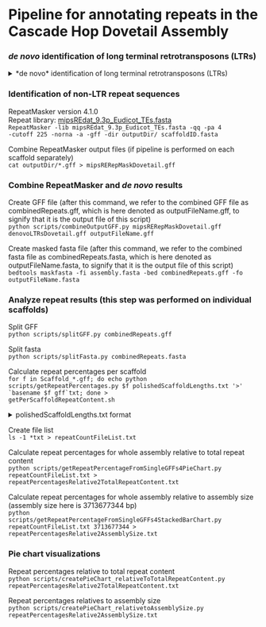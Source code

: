 # Pipeline for annotating repeats in the Cascade Hop Dovetail Assembly 


### *de novo* identification of long terminal retrotransposons (LTRs)

<details>
<summary>*de novo* identification of long terminal retrotransposons (LTRs)</summary>

gt suffixerator (GenomeTools) 1.6.1  
<code>gt suffixerator -db scaffoldID.fasta -indexname scaffoldID -tis -suf -lcp -des -ssp -dna</code>

gt ltrharvest (GenomeTools) 1.6.1  
<code>gt ltrharvest -index ../index/scaffoldID -out scaffoldID.ltrharvest.out -outinner scaffoldID.ltrharvest.outinner -gff3 scaffoldID.ltrharvest.gff3 -seqids yes > scaffoldID.ltrharvestScreen.out</code>

LTR_FINDER_parallel v1.1  
<code>LTR_FINDER_parallel -seq ../index/scaffoldID.fasta -threads 4 -harvest_out</code>

LTR_retriever v2.7 (wherever the index files are located will be the location where the LTR_retriever output files are generated!!)    
<code>LTR_retriever -genome ../index/scaffoldID.fasta -inharvest ../ltrharvest/scaffoldID.ltrharvestScreen.out -infinder ../LTR_finder_parallel/scaffoldID.fasta.finder.combine.scn -threads 4 > scaffoldID.ltr_retriever.out</code>

Combine LTR_retriever output files (if pipeline is performed on each scaffold separately)  
<code>cat *.out.gff > denovoLTRsDovetail.gff</code>
</details>

### Identification of non-LTR repeat sequences
RepeatMasker version 4.1.0  
Repeat library: [mipsREdat_9.3p_Eudicot_TEs.fasta](https://www.mmnt.net/db/0/0/ftp.mips.embnet.org/plants/REdat)  
<code>RepeatMasker -lib mipsREdat_9.3p_Eudicot_TEs.fasta -qq -pa 4 -cutoff 225 -norna -a -gff -dir outputDir/ scaffoldID.fasta</code>  

Combine RepeatMasker output files (if pipeline is performed on each scaffold separately)  
<code>cat outputDir/*.gff > mipsRERepMaskDovetail.gff</code>

### Combine RepeatMasker and *de novo* results

Create GFF file (after this command, we refer to the combined GFF file as combinedRepeats.gff, which is here denoted as outputFileName.gff, to signify that it is the output file of this script)  
<code>python scripts/combineOutputGFF.py mipsRERepMaskDovetail.gff denovoLTRsDovetail.gff outputFileName.gff</code>

Create masked fasta file (after this command, we refer to the combined fasta file as combinedRepeats.fasta, which is here denoted as outputFileName.fasta, to signify that it is the output file of this script)  
<code>bedtools maskfasta -fi assembly.fasta -bed combinedRepeats.gff -fo outputFileName.fasta</code>

### Analyze repeat results (this step was performed on individual scaffolds)

Split GFF  
<code>python scripts/splitGFF.py combinedRepeats.gff</code>

Split fasta  
<code>python scripts/splitFasta.py combinedRepeats.fasta</code>

Calculate repeat percentages per scaffold  
<code>for f in Scaffold_*.gff; do echo python scripts/getRepeatPercentages.py $f polishedScaffoldLengths.txt '>' \`basename $f gff\`txt; done > getPerScaffoldRepeatContent.sh</code>

<details>
<summary>polishedScaffoldLengths.txt format</summary>
<pre>Scaffold_1531 476495644
Scaffold_19 434152558
Scaffold_1533 423633482
Scaffold_76 370465130
Scaffold_24 345299309
Scaffold_172 327882944
Scaffold_77 316519611
Scaffold_73 303741476
Scaffold_49 290858211
Scaffold_191 185200997</pre>
</details>

Create file list  
<code>ls -1 *txt > repeatCountFileList.txt</code>

Calculate repeat percentages for whole assembly relative to total repeat content  
<code>python scripts/getRepeatPercentageFromSingleGFFs4PieChart.py repeatCountFileList.txt > repeatPercentagesRelative2TotalRepeatContent.txt</code>

Calculate repeat percentages for whole assembly relative to assembly size (assembly size here is 3713677344 bp)    
<code>python scripts/getRepeatPercentageFromSingleGFFs4StackedBarChart.py repeatCountFileList.txt 3713677344 > repeatPercentagesRelative2AssemblySize.txt</code>

### Pie chart visualizations

Repeat percentages relative to total repeat content  
<code>python scripts/createPieChart_relativeToTotalRepeatContent.py repeatPercentagesRelative2TotalRepeatContent.txt</code>

Repeat percentages relatives to assembly size  
<code>python scripts/createPieChart_relativetoAssemblySize.py repeatPercentagesRelative2AssemblySize.txt</code>

